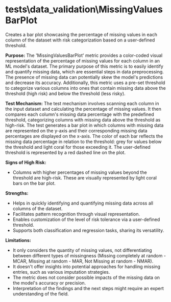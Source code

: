# tests\data_validation\MissingValuesBarPlot

Creates a bar plot showcasing the percentage of missing values in each column of the dataset with risk
categorization based on a user-defined threshold.

**Purpose:** The 'MissingValuesBarPlot' metric provides a color-coded visual representation of the percentage of
missing values for each column in an ML model's dataset. The primary purpose of this metric is to easily identify
and quantify missing data, which are essential steps in data preprocessing. The presence of missing data can
potentially skew the model's predictions and decrease its accuracy. Additionally, this metric uses a pre-set
threshold to categorize various columns into ones that contain missing data above the threshold (high risk) and
below the threshold (less risky).

**Test Mechanism:** The test mechanism involves scanning each column in the input dataset and calculating the
percentage of missing values. It then compares each column's missing data percentage with the predefined threshold,
categorizing columns with missing data above the threshold as high-risk. The test generates a bar plot in which
columns with missing data are represented on the y-axis and their corresponding missing data percentages are
displayed on the x-axis. The color of each bar reflects the missing data percentage in relation to the threshold:
grey for values below the threshold and light coral for those exceeding it. The user-defined threshold is
represented by a red dashed line on the plot.

**Signs of High Risk:**

- Columns with higher percentages of missing values beyond the threshold are high-risk. These are visually
represented by light coral bars on the bar plot.

**Strengths:**

- Helps in quickly identifying and quantifying missing data across all columns of the dataset.
- Facilitates pattern recognition through visual representation.
- Enables customization of the level of risk tolerance via a user-defined threshold.
- Supports both classification and regression tasks, sharing its versatility.

**Limitations:**

- It only considers the quantity of missing values, not differentiating between different types of missingness
(Missing completely at random - MCAR, Missing at random - MAR, Not Missing at random - NMAR).
- It doesn't offer insights into potential approaches for handling missing entries, such as various imputation
strategies.
- The metric does not consider possible impacts of the missing data on the model's accuracy or precision.
- Interpretation of the findings and the next steps might require an expert understanding of the field.